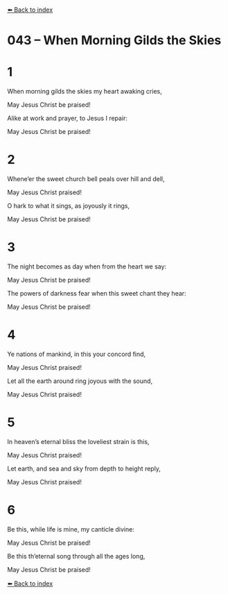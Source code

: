 [⬅️ Back to index](../README.md)

# 043 – When Morning Gilds the Skies





# 1

When morning gilds the skies my heart awaking cries,

May Jesus Christ be praised!

Alike at work and prayer, to Jesus I repair:

May Jesus Christ be praised!



# 2

Whene’er the sweet church bell peals over hill and dell,

May Jesus Christ praised!

O hark to what it sings, as joyously it rings,

May Jesus Christ be praised!



# 3

The night becomes as day when from the heart we say:

May Jesus Christ be praised!

The powers of darkness fear when this sweet chant they hear:

May Jesus Christ be praised!



# 4

Ye nations of mankind, in this your concord find,

May Jesus Christ praised!

Let all the earth around ring joyous with the sound,

May Jesus Christ praised!



# 5

In heaven’s eternal bliss the loveliest strain is this,

May Jesus Christ praised!

Let earth, and sea and sky from depth to height reply,

May Jesus Christ praised!



# 6

Be this, while life is mine, my canticle divine:

May Jesus Christ be praised!

Be this th’eternal song through all the ages long,

May Jesus Christ be praised!

[⬅️ Back to index](../README.md)
